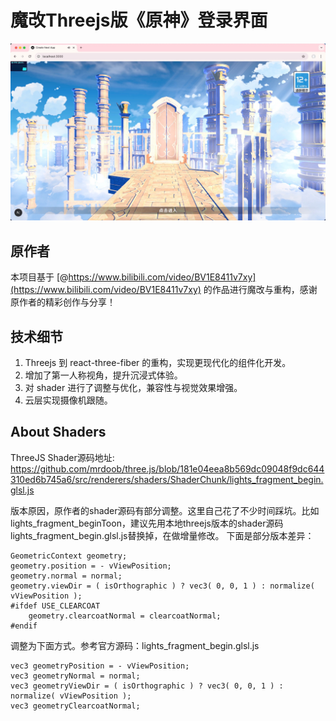 # 魔改Threejs版《原神》登录界面

![封面图](screenshot.jpg)

## 原作者

本项目基于 [@https://www.bilibili.com/video/BV1E8411v7xy](https://www.bilibili.com/video/BV1E8411v7xy) 的作品进行魔改与重构，感谢原作者的精彩创作与分享！

## 技术细节

1. Threejs 到 react-three-fiber 的重构，实现更现代化的组件化开发。
2. 增加了第一人称视角，提升沉浸式体验。
3. 对 shader 进行了调整与优化，兼容性与视觉效果增强。
4. 云层实现摄像机跟随。

## About Shaders

ThreeJS Shader源码地址: 
https://github.com/mrdoob/three.js/blob/181e04eea8b569dc09048f9dc644310ed6b745a6/src/renderers/shaders/ShaderChunk/lights_fragment_begin.glsl.js

版本原因，原作者的shader源码有部分调整。这里自己花了不少时间踩坑。比如
lights_fragment_beginToon，建议先用本地threejs版本的shader源码lights_fragment_begin.glsl.js替换掉，在做增量修改。
下面是部分版本差异：
```
GeometricContext geometry;
geometry.position = - vViewPosition;
geometry.normal = normal;
geometry.viewDir = ( isOrthographic ) ? vec3( 0, 0, 1 ) : normalize( vViewPosition );
#ifdef USE_CLEARCOAT
    geometry.clearcoatNormal = clearcoatNormal;
#endif
```
调整为下面方式。参考官方源码：lights_fragment_begin.glsl.js
```
vec3 geometryPosition = - vViewPosition;
vec3 geometryNormal = normal;
vec3 geometryViewDir = ( isOrthographic ) ? vec3( 0, 0, 1 ) : normalize( vViewPosition );
vec3 geometryClearcoatNormal;
```


